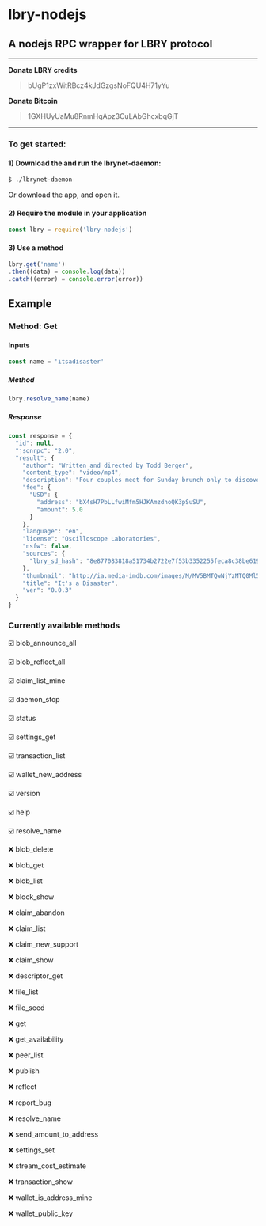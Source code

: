 # lbry-nodejs

## A nodejs RPC wrapper for LBRY protocol

---

 **Donate LBRY credits**

 > bUgP1zxWitRBcz4kJdGzgsNoFQU4H71yYu

 **Donate Bitcoin**

 > 1GXHUyUaMu8RnmHqApz3CuLAbGhcxbqGjT

---

### To get started:

#### 1) Download the and run the lbrynet-daemon:
```bash
$ ./lbrynet-daemon
```

Or download the app, and open it.

#### 2) Require the module in your application
```javascript
const lbry = require('lbry-nodejs')
```

#### 3) Use a method

```javascript
lbry.get('name')
.then((data) = console.log(data))
.catch((error) = console.error(error))
```

## Example

### Method: Get

#### Inputs
```javascript
const name = 'itsadisaster'
```

##### Method
```javascript
lbry.resolve_name(name)
```

##### Response
```javascript
const response = {
  "id": null,
  "jsonrpc": "2.0",
  "result": {
    "author": "Written and directed by Todd Berger",
    "content_type": "video/mp4",
    "description": "Four couples meet for Sunday brunch only to discover they are stuck in a house together as the world may be about to end.",
    "fee": {
      "USD": {
        "address": "bX4sH7PbLLfwiMfm5HJKAmzdhoQK3pSuSU",
        "amount": 5.0
      }
    },
    "language": "en",
    "license": "Oscilloscope Laboratories",
    "nsfw": false,
    "sources": {
      "lbry_sd_hash": "8e877083818a51734b2722e7f53b3352255feca8c38be619471ef1af730b272f295ff1a774cf28f71dfad7b3a249e747"
    },
    "thumbnail": "http://ia.media-imdb.com/images/M/MV5BMTQwNjYzMTQ0Ml5BMl5BanBnXkFtZTcwNDUzODM5Nw@@._V1_SY1000_CR0,0,673,1000_AL_.jpg",
    "title": "It's a Disaster",
    "ver": "0.0.3"
  }
}
```

### Currently available methods
:ballot_box_with_check: blob_announce_all

:ballot_box_with_check: blob_reflect_all

:ballot_box_with_check: claim_list_mine

:ballot_box_with_check: daemon_stop

:ballot_box_with_check: status

:ballot_box_with_check: settings_get

:ballot_box_with_check: transaction_list

:ballot_box_with_check: wallet_new_address

:ballot_box_with_check: version

:ballot_box_with_check: help

:ballot_box_with_check: resolve_name

:x: blob_delete

:x: blob_get

:x: blob_list

:x: block_show

:x: claim_abandon

:x: claim_list

:x: claim_new_support

:x: claim_show

:x: descriptor_get

:x: file_list

:x: file_seed

:x: get

:x: get_availability

:x: peer_list

:x: publish

:x: reflect

:x: report_bug

:x: resolve_name

:x: send_amount_to_address

:x: settings_set

:x: stream_cost_estimate

:x: transaction_show

:x: wallet_is_address_mine

:x: wallet_public_key

